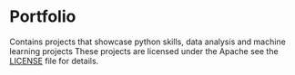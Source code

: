 # Portfolio
Contains projects that showcase python skills, data analysis and machine learning projects
These projects are licensed under the Apache see the [LICENSE](https://github.com/Ramibouzid/Portfolio/blob/main/LICENSE) file for details.

